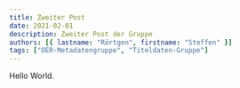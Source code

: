 ```yaml
---
title: Zweiter Post
date: 2021-02-01
description: Zweiter Post der Gruppe
authors: [{ lastname: "Rörtgen", firstname: "Steffen" }]
tags: ["OER-Metadatengruppe", "Titeldaten-Gruppe"]
---
```


Hello World.
